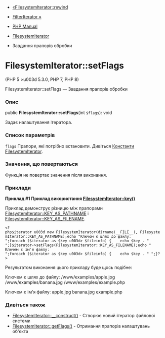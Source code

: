 - [«FilesystemIterator::rewind](filesystemiterator.rewind.md)
- [FilterIterator »](class.filteriterator.md)

- [PHP Manual](index.md)
- [FilesystemIterator](class.filesystemiterator.md)
- Завдання прапорів обробки

# FilesystemIterator::setFlags

(PHP 5 \>u003d 5.3.0, PHP 7, PHP 8)

FilesystemIterator::setFlags — Завдання прапорів обробки

### Опис

public **FilesystemIterator::setFlags**(int `$flags`): void

Задає налаштування ітератора.

### Список параметрів

`flags`
Прапори, які потрібно встановити. Дивіться [Константи
FilesystemIterator](class.filesystemiterator.md#filesystemiterator.constants).

### Значення, що повертаються

Функція не повертає значення після виконання.

### Приклади

**Приклад #1 Приклад використання
[FilesystemIterator::key()](filesystemiterator.key.md)**

Приклад демонструє різницю між прапорами
[FilesystemIterator::KEY_AS_PATHNAME](class.filesystemiterator.md#filesystemiterator.constants.key-as-pathname)
і
[FilesystemIterator::KEY_AS_FILENAME](class.filesystemiterator.md#filesystemiterator.constants.key-as-filename).

` <?php$iterator u003d new FilesystemIterator(dirname(__FILE__), FilesystemIterator::KEY_AS_PATHNAME);echo "Ключом є шлях до файлу:
";foreach ($iterator as $key u003d> $fileinfo) {    echo $key . "
";}$iterator->setFlags(FilesystemIterator::KEY_AS_FILENAME);echo "
Ключем є ім'я файлу:
";foreach ($iterator as $key u003d> $fileinfo) {    echo $key . "
";}?> `

Результатом виконання цього прикладу буде щось подібне:

Ключем є шлях до файлу:
/www/examples/apple.jpg
/www/examples/banana.jpg
/www/examples/example.php

Ключем є ім'я файлу:
apple.jpg
banana.jpg
example.php

### Дивіться також

- [FilesystemIterator::\_\_construct()](filesystemiterator.construct.md) -
Створює новий ітератор файлової системи
- [FilesystemIterator::getFlags()](filesystemiterator.getflags.md) -
Отримання прапорів налаштувань об'єкта
